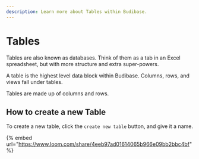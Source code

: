 ```yaml
---
description: Learn more about Tables within Budibase.
---
```


# Tables

Tables are also known as databases. Think of them as a tab in an Excel spreadsheet, but with more structure and extra super-powers.

A table is the highest level data block within Budibase. Columns, rows, and views fall under tables.

Tables are made up of columns and rows. 

## How to create a new Table

To create a new table, click the `create new table` button, and give it a name.

{% embed url="https://www.loom.com/share/4eeb97ad01614065b966e09bb2bbc4bf" %}



